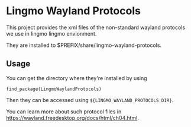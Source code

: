 # Lingmo Wayland Protocols

This project provides the xml files of the non-standard wayland
protocols we use in lingmo lingmo envionment.

They are installed to $PREFIX/share/lingmo-wayland-protocols.

## Usage
You can get the directory where they're installed by using

    find_package(LingmoWaylandProtocols)

Then they can be accessed using `${LINGMO_WAYLAND_PROTOCOLS_DIR}`.

You can learn more about such protocol files in
https://wayland.freedesktop.org/docs/html/ch04.html.
